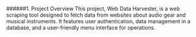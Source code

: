 ######1. Project Overview
This project, Web Data Harvester, is a web scraping tool designed to fetch data from websites about audio gear and musical instruments. It features user authentication, data management in a database, and a user-friendly menu interface for operations.


